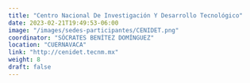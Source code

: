 ```yaml
---
title: "Centro Nacional De Investigación Y Desarrollo Tecnológico"
date: 2023-02-21T19:49:53-06:00
image: "/images/sedes-participantes/CENIDET.png"
coordinator: "SÓCRATES BENÍTEZ DOMÍNGUEZ" 
location: "CUERNAVACA"
link: "http://cenidet.tecnm.mx"
weight: 8
draft: false
---
```


